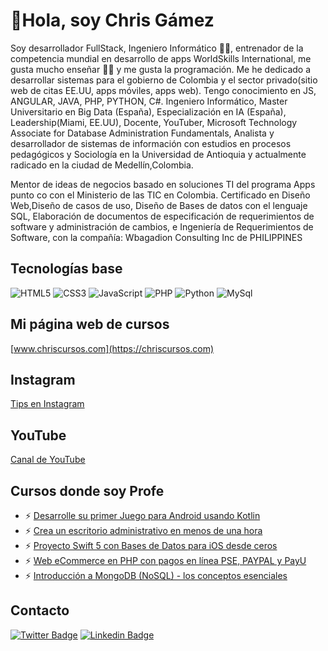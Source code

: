# 👋Hola, soy Chris Gámez

Soy desarrollador FullStack, Ingeniero Informático :man_technologist:, entrenador de la competencia mundial en desarrollo de apps WorldSkills International, me gusta mucho enseñar :man_teacher: y me gusta la programación. Me he dedicado a desarrollar sistemas para el gobierno de Colombia y el sector privado(sitio web de citas EE.UU, apps móviles, apps web). Tengo conocimiento en JS, ANGULAR, JAVA, PHP, PYTHON, C#.
Ingeniero Informático, Master Universitario en Big Data (España), Especialización en IA (España), Leadership(Miami, EE.UU), Docente, YouTuber, Microsoft Technology Associate for Database Administration Fundamentals,  Analista y desarrollador de sistemas de información con estudios en procesos pedagógicos y Sociología en la Universidad de Antioquia y actualmente radicado en la ciudad de Medellín,Colombia. 

Mentor de ideas de negocios basado en soluciones TI del programa Apps punto co con el Ministerio de las TIC en Colombia. Certificado en Diseño Web,Diseño de casos de uso, Diseño de Bases de datos con el lenguaje SQL, Elaboración de documentos de especificación de requerimientos de software y administración de cambios, e Ingeniería de Requerimientos de Software, con la compañía: Wbagadion Consulting Inc de PHILIPPINES
## Tecnologías base
![HTML5](https://img.shields.io/badge/-HTML5-E34F26?style=plastic&logo=html5&logoColor=white)
![CSS3](https://img.shields.io/badge/-CSS3-1572B6?style=plastic&logo=css3&logoColor=white)
![JavaScript](https://img.shields.io/badge/-JavaScript-F7DF1E?style=plastic&logo=JavaScript&logoColor=black)
![PHP](https://img.shields.io/badge/-PHP-blue?style=plastic&logo=Php&logoColor=white)
![Python](https://img.shields.io/badge/-Python-lightgrey?style=plastic&logo=Python&logoColor=black)
![MySql](https://img.shields.io/badge/-MySQL-yellow?style=plastic&logo=Mysql&logoColor=black)

## Mi página web de cursos
[www.chriscursos.com](https://chriscursos.com)

## Instagram
[Tips en Instagram](https://instagram.com/chrisgamezprofe)

## YouTube
[Canal de YouTube](https://www.youtube.com/c/ChrisGamezProfe=subscriber)

## Cursos donde soy Profe
- ⚡ [Desarrolle su primer Juego para Android usando Kotlin](https://chriscursos.com/p/juego-en-android-kotlin-desde-cero)
- ⚡ [Crea un escritorio administrativo en menos de una hora](https://chriscursos.com/p/crear-dashboard-con-html-css-y-boopstrap)
- ⚡ [Proyecto Swift 5 con Bases de Datos para iOS desde ceros](https://www.udemy.com/course/swift-proyecto-ios-con-core-data-desde-cero-en-espanol/)
- ⚡ [Web eCommerce en PHP con pagos en línea PSE, PAYPAL y PayU](https://www.udemy.com/course/aprende-a-crear-web-en-php-poo-con-pagos-en-linea/)
- ⚡ [Introducción a MongoDB (NoSQL) - los conceptos esenciales](https://www.udemy.com/course/aprende-mongodb-en-un-dia-practico-nosql/)
## Contacto
[![Twitter Badge](https://img.shields.io/badge/-Twitter-1DA1F2?style=plastic&logo=Twitter&logoColor=white&link=https://twitter.com/ChrisSociologia)](https://twitter.com/ChrisSociologiaa)
[![Linkedin Badge](https://img.shields.io/badge/-Linkedin-0077B5?style=plastic&logo=Linkedin&logoColor=white&link=https://linkedin.com//in/christian-gamez/)](https://linkedin.com//in/christian-gamez/)
